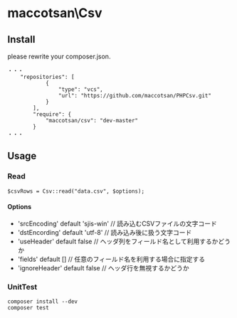 # maccotsan\Csv

## Install
please rewrite your composer.json.
````
・・・
    "repositories": [
            {
                "type": "vcs",
                "url": "https://github.com/maccotsan/PHPCsv.git"
            }
        ],
        "require": {
            "maccotsan/csv": "dev-master"
        }
・・・
````

## Usage

### Read
````
$csvRows = Csv::read("data.csv", $options);
````

#### Options
* 'srcEncoding' default 'sjis-win'      // 読み込むCSVファイルの文字コード
* 'dstEncording' default 'utf-8'        // 読み込み後に扱う文字コード
* 'useHeader' default false              // ヘッダ列をフィールド名として利用するかどうか
* 'fields' default \[\]                 // 任意のフィールド名を利用する場合に指定する
* 'ignoreHeader' default false			// ヘッダ行を無視するかどうか

### UnitTest
````
composer install --dev
composer test
````
